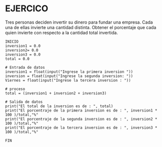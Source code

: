 # EJERCICO
Tres personas deciden invertir su dinero para fundar una empresa. Cada una de ellas invierte una cantidad distinta. Obtener el porcentaje que cada quien invierte con respecto a la cantidad total invertida.

```
INICIO
inversion1 = 0.0
inversion2= 0.0
inversion3 = 0.0 
total = 0.0 

# Entrada de datos 
inversion1 = float(input("Ingrese la primera inversion "))
inversion = float(input("Ingrese la segunda inversion: "))
Viernes = float(input("Ingrese la tercera inversion : "))

# proceso 
total = (inversion1 + inversion2 + inversion3)

# Salida de datos 
print("El total de la inversion es de : ", total)
print("El porcentraje de la primera inversion es de : ", inversion1 * 100 )/total,"%"
print("El porcentraje de la segunda inversion es de : ", inversion2 * 100 )/total,"%"
print("El porcentraje de la tercera inversion es de : ", inversion3 * 100 )/total,"%"

FIN

```


